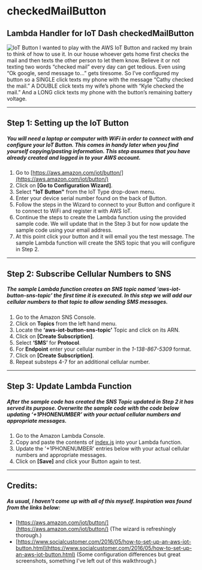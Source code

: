 # checkedMailButton
## Lambda Handler for IoT Dash checkedMailButton

![IoT Button](http://iotbutton.kylemunz.com/images/image00.jpg "IoT Button")
I wanted to play with the AWS IoT Button and racked my brain to think of how to use it. In our house whoever gets home first checks the mail and then texts the other person to let them know. Believe it or not texting two words “checked mail” every day can get tedious. Even using “Ok google, send message to…” gets tiresome. So I’ve configured my button so a SINGLE click texts my phone with the message “Cathy checked the mail.” A DOUBLE click texts my wife’s phone with “Kyle checked the mail.” And a LONG click texts my phone with the button’s remaining battery voltage. 

___
## Step 1: Setting up the IoT Button
##### You will need a laptop or computer with WiFi in order to connect with and configure your IoT Button. This comes in handy later when you find yourself copying/pasting information. This step assumes that you have already created and logged in to your AWS account.
1. Go to [https://aws.amazon.com/iot/button/](https://aws.amazon.com/iot/button/)
2. Click on **[Go to Configuration Wizard]**.
3. Select **"IoT Button"** from the IoT Type drop-down menu.
4. Enter your device serial number found on the back of Button.
5. Follow the steps in the Wizard to connect to your Button and configure it to connect to WiFi and register it with AWS IoT.
6. Continue the steps to create the Lambda function using the provided sample code. We will update that in the Step 3 but for now update the sample code using your email address.
7. At this point click your button and it will email you the test message. The sample Lambda function will create the SNS topic that you will configure in Step 2. 

___
## Step 2: Subscribe Cellular Numbers to SNS
##### The sample Lambda function creates an SNS topic named ‘aws-iot-button-sns-topic’ the first time it is executed. In this step we will add our cellular numbers to that topic to allow sending SMS messages.
1. Go to the Amazon SNS Console.
2. Click on **Topics** from the left hand menu.
3. Locate the **‘aws-iot-button-sns-topic’** Topic and click on its ARN.
4. Click on **[Create Subscription]**.
5. Select **‘SMS’** for **Protocol**.
6. For **Endpoint** enter your cellular number in the *1-138-867-5309* format.
7. Click on **[Create Subscription]**.
8. Repeat substeps 4-7 for an additional cellular number.

___
## Step 3: Update Lambda Function
##### After the sample code has created the SNS Topic updated in Step 2 it has served its purpose. Overwrite the sample code with the code below updating ‘+1PHONENUMBER’ with your actual cellular numbers and appropriate messages.
1. Go to the Amazon Lambda Console.
2. Copy and paste the contents of [index.js](https://github.com/kyle138/checkedMailButton/blob/master/index.js) into your Lambda function.
3. Update the '+1PHONENUMBER' entries below with your actual cellular numbers and appropriate messages.
4. Click on **[Save]** and click your Button again to test.

___
## Credits:
##### As usual, I haven't come up with all of this myself. Inspiration was found from the links below:
* [https://aws.amazon.com/iot/button/](https://aws.amazon.com/iot/button/) (The wizard is refreshingly thorough.)
* [https://www.socialcustomer.com/2016/05/how-to-set-up-an-aws-iot-button.html](https://www.socialcustomer.com/2016/05/how-to-set-up-an-aws-iot-button.html) (Some configuration differences but great screenshots, something I've left out of this walkthrough.)
